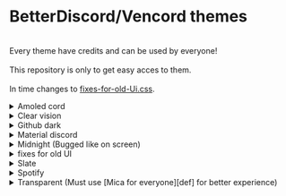 # BetterDiscord/Vencord themes
<br>Every theme have credits and can be used by everyone!</br>
<br>This repository is only to get easy acces to them.</br>
<br>In time changes to [fixes-for-old-Ui.css][def].</br>

[def]: https://github.com/kmmiio99o/Themes/blob/main/fixes-for-old-UI.css
<details>
<summary>Amoled cord</summary>
<img src="icons/Amoled-cord.png" width="1000" />
</details>
<details>
<summary>Clear vision</summary>
<img src="icons/Clear-vision.jpg" width="1000" />
</details>
<details>
<summary>Github dark</summary>
<img src="icons/Github-dark.png" width="1000" />
</details>
<details>
<summary>Material discord</summary>
<img src="icons/Material-discord.png" width="1000" />
</details>
<details>
<summary>Midnight (Bugged like on screen)</summary>
<img src="icons/Midnight.png" width="1000" />
</details>
<details>
<summary>fixes for old UI</summary>
<img src="icons/old-UI.png" width="1000" />
</details>
<details>
<summary>Slate</summary>
<img src="icons/Slate.png" width="1000" />
</details>
<details>
<summary>Spotify</summary>
<img src="icons/Spotify.png" width="1000" />
</details>
<details>
<summary>Transparent (Must use [Mica for everyone][def] for better experience)</summary>
<img src="icons/Transparent.png" width="1000" />

[def]: https://github.com/MicaForEveryone/MicaForEveryone
</details>
